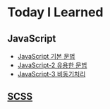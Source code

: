 [javascriptlink]: ./JavaScript/javascript.md
[javascriptlinktwo]: ./JavaScript/javascript2.md
[javascriptlinkthree]: ./JavaScript/javascript3.md
[scsslink]: scss.md

# Today I Learned

## JavaScript

- [JavaScript 기본 문법][javascriptlink]
- [JavaScript-2 유용한 문법][javascriptlinktwo]
- [JavaScript-3 비동기처리][javascriptlinkthree]

## [SCSS][scsslink]
